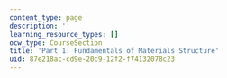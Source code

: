 ```yaml
---
content_type: page
description: ''
learning_resource_types: []
ocw_type: CourseSection
title: 'Part 1: Fundamentals of Materials Structure'
uid: 87e218ac-cd9e-20c9-12f2-f74132078c23
---
```

